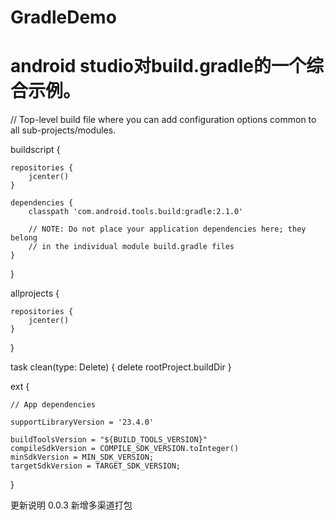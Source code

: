 # GradleDemo
# android studio对build.gradle的一个综合示例。

// Top-level build file where you can add configuration options common to all sub-projects/modules.

buildscript {

    repositories {
        jcenter()
    }
    
    dependencies {
        classpath 'com.android.tools.build:gradle:2.1.0'

        // NOTE: Do not place your application dependencies here; they belong
        // in the individual module build.gradle files
    }
}

allprojects {

    repositories {
        jcenter()
    }
}

task clean(type: Delete) {
    delete rootProject.buildDir
}

ext {

    // App dependencies
    
    supportLibraryVersion = '23.4.0'

    buildToolsVersion = "${BUILD_TOOLS_VERSION}"
    compileSdkVersion = COMPILE_SDK_VERSION.toInteger()
    minSdkVersion = MIN_SDK_VERSION;
    targetSdkVersion = TARGET_SDK_VERSION;
}

更新说明
0.0.3
    新增多渠道打包
